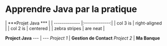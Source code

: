 # Apprendre Java par la pratique

| ***Projet Java ***            | 
| ------------- |:-------------:|
| col 3 is      | right-aligned |
| col 2 is      | centered      |
| zebra stripes | are neat      |



**Project Java**
--- | ---
*Project 1* | **Gestion de Contact**
*Project 2* | **Ma Banque**

